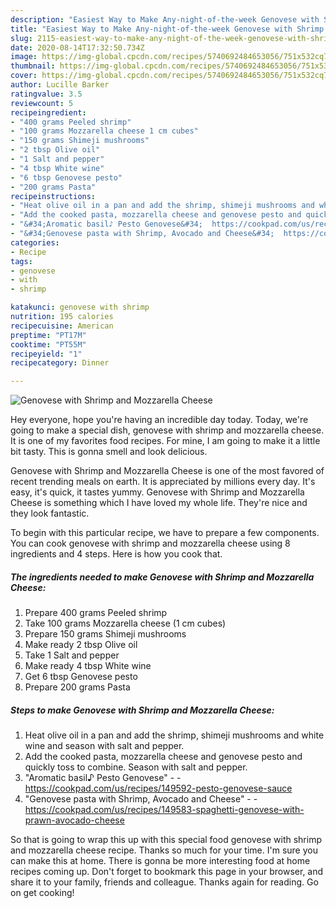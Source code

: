```yaml
---
description: "Easiest Way to Make Any-night-of-the-week Genovese with Shrimp and Mozzarella Cheese"
title: "Easiest Way to Make Any-night-of-the-week Genovese with Shrimp and Mozzarella Cheese"
slug: 2115-easiest-way-to-make-any-night-of-the-week-genovese-with-shrimp-and-mozzarella-cheese
date: 2020-08-14T17:32:50.734Z
image: https://img-global.cpcdn.com/recipes/5740692484653056/751x532cq70/genovese-with-shrimp-and-mozzarella-cheese-recipe-main-photo.jpg
thumbnail: https://img-global.cpcdn.com/recipes/5740692484653056/751x532cq70/genovese-with-shrimp-and-mozzarella-cheese-recipe-main-photo.jpg
cover: https://img-global.cpcdn.com/recipes/5740692484653056/751x532cq70/genovese-with-shrimp-and-mozzarella-cheese-recipe-main-photo.jpg
author: Lucille Barker
ratingvalue: 3.5
reviewcount: 5
recipeingredient:
- "400 grams Peeled shrimp"
- "100 grams Mozzarella cheese 1 cm cubes"
- "150 grams Shimeji mushrooms"
- "2 tbsp Olive oil"
- "1 Salt and pepper"
- "4 tbsp White wine"
- "6 tbsp Genovese pesto"
- "200 grams Pasta"
recipeinstructions:
- "Heat olive oil in a pan and add the shrimp, shimeji mushrooms and white wine and season with salt and pepper."
- "Add the cooked pasta, mozzarella cheese and genovese pesto and quickly toss to combine. Season with salt and pepper."
- "&#34;Aromatic basil♪ Pesto Genovese&#34;  https://cookpad.com/us/recipes/149592-pesto-genovese-sauce"
- "&#34;Genovese pasta with Shrimp, Avocado and Cheese&#34;  https://cookpad.com/us/recipes/149583-spaghetti-genovese-with-prawn-avocado-cheese"
categories:
- Recipe
tags:
- genovese
- with
- shrimp

katakunci: genovese with shrimp 
nutrition: 195 calories
recipecuisine: American
preptime: "PT17M"
cooktime: "PT55M"
recipeyield: "1"
recipecategory: Dinner

---
```



![Genovese with Shrimp and Mozzarella Cheese](https://img-global.cpcdn.com/recipes/5740692484653056/751x532cq70/genovese-with-shrimp-and-mozzarella-cheese-recipe-main-photo.jpg)

Hey everyone, hope you're having an incredible day today. Today, we're going to make a special dish, genovese with shrimp and mozzarella cheese. It is one of my favorites food recipes. For mine, I am going to make it a little bit tasty. This is gonna smell and look delicious.

Genovese with Shrimp and Mozzarella Cheese is one of the most favored of recent trending meals on earth. It is appreciated by millions every day. It's easy, it's quick, it tastes yummy. Genovese with Shrimp and Mozzarella Cheese is something which I have loved my whole life. They're nice and they look fantastic.




To begin with this particular recipe, we have to prepare a few components. You can cook genovese with shrimp and mozzarella cheese using 8 ingredients and 4 steps. Here is how you cook that.

<!--inarticleads1-->

##### The ingredients needed to make Genovese with Shrimp and Mozzarella Cheese:

1. Prepare 400 grams Peeled shrimp
1. Take 100 grams Mozzarella cheese (1 cm cubes)
1. Prepare 150 grams Shimeji mushrooms
1. Make ready 2 tbsp Olive oil
1. Take 1 Salt and pepper
1. Make ready 4 tbsp White wine
1. Get 6 tbsp Genovese pesto
1. Prepare 200 grams Pasta




<!--inarticleads2-->

##### Steps to make Genovese with Shrimp and Mozzarella Cheese:

1. Heat olive oil in a pan and add the shrimp, shimeji mushrooms and white wine and season with salt and pepper.
1. Add the cooked pasta, mozzarella cheese and genovese pesto and quickly toss to combine. Season with salt and pepper.
1. &#34;Aromatic basil♪ Pesto Genovese&#34; -  - https://cookpad.com/us/recipes/149592-pesto-genovese-sauce
1. &#34;Genovese pasta with Shrimp, Avocado and Cheese&#34; -  - https://cookpad.com/us/recipes/149583-spaghetti-genovese-with-prawn-avocado-cheese




So that is going to wrap this up with this special food genovese with shrimp and mozzarella cheese recipe. Thanks so much for your time. I'm sure you can make this at home. There is gonna be more interesting food at home recipes coming up. Don't forget to bookmark this page in your browser, and share it to your family, friends and colleague. Thanks again for reading. Go on get cooking!
